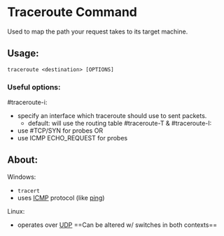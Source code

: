 
# Traceroute Command
Used to map the path your request takes to its target machine.

## Usage:
```
traceroute <destination> [OPTIONS]
```

### Useful options:
#traceroute-i:
- specify an interface which traceroute should use to sent packets.
	- default: will use the routing table
#traceroute-T & #traceroute-I:
- use #TCP/SYN for probes OR
- use ICMP ECHO_REQUEST for probes

## About:
Windows:
- `tracert`
- uses [ICMP](/networking/protocols/ICMP.md) protocol (like [ping](/CLI-tools/ping.md))

Linux:
- operates over [UDP](/networking/protocols/UDP.md)
==Can be altered w/ switches in both contexts==

